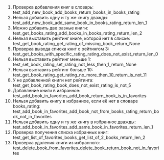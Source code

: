 1. Проверка добавления книг в словарь:
test_add_new_book_add_books_return_books_in_books_rating
2. Нельзя добавить одну и ту же книгу дважды:
test_add_new_book_add_same_book_in_books_rating_return_len_1
3. Можно добавить две разные книги:
test_get_books_rating_add_books_in_books_rating_return_len_2
4. Нельзя выставить рейтинг книге, которой нет в списке:
test_get_book_rating_get_rating_of_missing_book_return_None
5. Проверка вывода списка книг с рейтингом 3:
test_get_books_with_specific_rating_rating_does_not_exist_return_len_0
6. Нельзя выставить рейтинг меньше 1:
test_set_book_rating_set_rating_not_less_then_1_return_None
7. Нельзя выставить рейтинг больше 10:
test_get_book_rating_get_rating_no_more_then_10_return_is_not_11
8. У не добавленной книги нет рейтинга:
test_get_book_rating_book_does_not_exist_rating_is_not_5
9. Добавление книги в избранное:
test_add_book_in_favorites_add_book_return_book_is_in_favorites
10. Нельзя добавить книгу в избранное, если её нет в словаре books_rating:
test_add_book_in_favorites_add_book_not_from_books_rating_return_book_not_in_favorites
11. Нельзя добавить одну и ту же книгу в избранное дважды:
test_add_book_in_favorites_add_same_book_in_favorites_return_len_1
12. Проверка получения списка избранных книг:
test_get_list_of_favorites_books_get_list_of_2_books_return_len_2
13. Проверка удаления книги из избранного:
test_delete_book_from_favorites_delete_book_return_book_not_in_favorites
